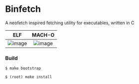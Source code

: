 # Binfetch

A neofetch inspired fetching utility for executables, written in C

ELF                     |  MACH-O
:----------------------:|:-------------------------:
![image](elf.png "ELF") | ![image](mach.png "MACH")

### Build

~~~
$ make bootstrap
~~~
~~~
$ (root) make install
~~~
